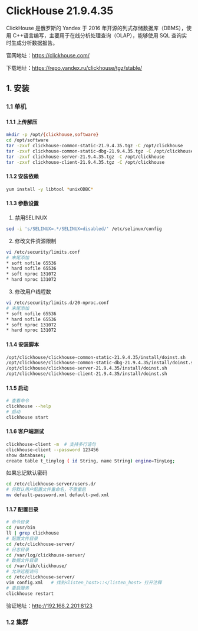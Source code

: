 # ClickHouse 21.9.4.35

ClickHouse 是俄罗斯的 Yandex 于 2016 年开源的列式存储数据库（DBMS），使用 C++语言编写，主要用于在线分析处理查询（OLAP），能够使用 SQL 查询实时生成分析数据报告。

官网地址：https://clickhouse.com/

下载地址：https://repo.yandex.ru/clickhouse/tgz/stable/

## 1. 安装

### 1.1 单机

#### 1.1.1 上传解压

```bash
mkdir -p /opt/{clickhouse,software}
cd /opt/software
tar -zxvf clickhouse-common-static-21.9.4.35.tgz -C /opt/clickhouse
tar -zxvf clickhouse-common-static-dbg-21.9.4.35.tgz -C /opt/clickhouse
tar -zxvf clickhouse-server-21.9.4.35.tgz -C /opt/clickhouse
tar -zxvf clickhouse-client-21.9.4.35.tgz -C /opt/clickhouse
```

#### 1.1.2 安装依赖

```bash
yum install -y libtool *unixODBC*
```

#### 1.1.3 参数设置

1. 禁用SELINUX

```bash
sed -i 's/SELINUX=.*/SELINUX=disabled/' /etc/selinux/config
```

2. 修改文件资源限制

```bash
vi /etc/security/limits.conf
# 末尾添加
* soft nofile 65536
* hard nofile 65536
* soft nproc 131072
* hard nproc 131072
```

3. 修改用户线程数

```bash
vi /etc/security/limits.d/20-nproc.conf
# 末尾添加
* soft nofile 65536
* hard nofile 65536
* soft nproc 131072
* hard nproc 131072
```

#### 1.1.4 安装脚本

```bash
/opt/clickhouse/clickhouse-common-static-21.9.4.35/install/doinst.sh
/opt/clickhouse/clickhouse-common-static-dbg-21.9.4.35/install/doinst.sh
/opt/clickhouse/clickhouse-server-21.9.4.35/install/doinst.sh
/opt/clickhouse/clickhouse-client-21.9.4.35/install/doinst.sh
```

#### 1.1.5 启动

```bash
# 查看命令
clickhouse --help 
# 启动
clickhouse start 
```

#### 1.1.6 客户端测试

```bash
clickhouse-client -m  # 支持多行语句
clickhouse-client --password 123456
show databases;
create table t_tinylog ( id String, name String) engine=TinyLog;
```

如果忘记默认密码

```bash
cd /etc/clickhouse-server/users.d/
# 将默认用户配置文件重命名，不需重启
mv default-password.xml default-pwd.xml
```

#### 1.1.7 配置目录

```bash
# 命令目录
cd /usr/bin
ll | grep clickhouse
# 配置文件目录
cd /etc/clickhouse-server/
# 日志目录
cd /var/log/clickhouse-server/
# 数据文件目录
cd /var/lib/clickhouse/
# 允许远程访问
cd /etc/clickhouse-server/
vim config.xml   # 找到<listen_host>::</listen_host> 打开注释
# 重启服务
clickhouse restart
```

验证地址：http://192.168.2.201:8123


### 1.2 集群
